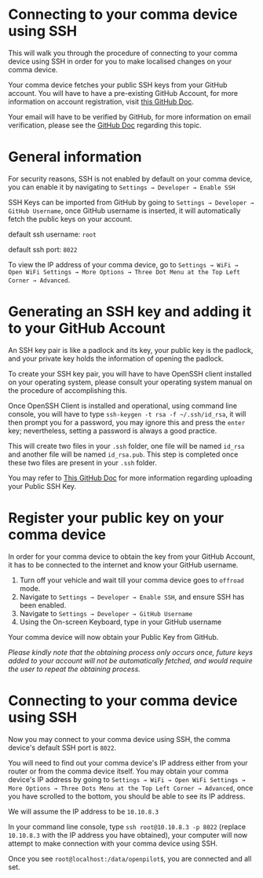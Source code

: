 # Connecting to your comma device using SSH
This will walk you through the procedure of connecting to your comma device using SSH in order for you to make localised changes on your comma device.

Your comma device fetches your public SSH keys from your GitHub account. You will have to have a pre-existing GitHub Account, for more information on account registration, visit [this GitHub Doc](https://docs.github.com/en/github/getting-started-with-github/signing-up-for-a-new-github-account).

Your email will have to be verified by GitHub, for more information on email verification, please see the [GitHub Doc](https://docs.github.com/en/github/getting-started-with-github/verifying-your-email-address) regarding this topic.

# General information
For security reasons, SSH is not enabled by default on your comma device, you can enable it by navigating to `Settings → Developer → Enable SSH`

SSH Keys can be imported from GitHub by going to `Settings → Developer → GitHub Username`, once GitHub username is inserted, it will automatically fetch the public keys on your account.

default ssh username: `root`

default ssh port: `8022`

To view the IP address of your comma device, go to `Settings → WiFi → Open WiFi Settings → More Options → Three Dot Menu at the Top Left Corner → Advanced`.

# Generating an SSH key and adding it to your GitHub Account
An SSH key pair is like a padlock and its key, your public key is the padlock, and your private key holds the information of opening the padlock.

To create your SSH key pair, you will have to have OpenSSH client installed on your operating system, please consult your operating system manual on the procedure of accomplishing this.

Once OpenSSH Client is installed and operational, using command line console, you will have to type `ssh-keygen -t rsa -f ~/.ssh/id_rsa`, it will then prompt you for a password, you may ignore this and press the `enter` key; nevertheless, setting a password is always a good practice.

This will create two files in your `.ssh` folder, one file will be named `id_rsa` and another file will be named `id_rsa.pub`. This step is completed once these two files are present in your `.ssh` folder.

You may refer to [This GitHub Doc](https://docs.github.com/en/github/authenticating-to-github/adding-a-new-ssh-key-to-your-github-account) for more information regarding uploading your Public SSH Key.

# Register your public key on your comma device
In order for your comma device to obtain the key from your GitHub Account, it has to be connected to the internet and know your GitHub username.

1. Turn off your vehicle and wait till your comma device goes to `offroad` mode.
2. Navigate to `Settings → Developer → Enable SSH`, and ensure SSH has been enabled.
3. Navigate to `Settings → Developer → GitHub Username`
4. Using the On-screen Keyboard, type in your GitHub username

Your comma device will now obtain your Public Key from GitHub.

*Please kindly note that the obtaining process only occurs once, future keys added to your account will not be automatically fetched, and would require the user to repeat the obtaining process.*

# Connecting to your comma device using SSH
Now you may connect to your comma device using SSH, the comma device's default SSH port is `8022`.

You will need to find out your comma device's IP address either from your router or from the comma device itself. You may obtain your comma device's IP address by going to `Settings → WiFi → Open WiFi Settings → More Options → Three Dots Menu at the Top Left Corner → Advanced`, once you have scrolled to the bottom, you should be able to see its IP address.

We will assume the IP address to be `10.10.8.3`

In your command line console, type `ssh root@10.10.8.3 -p 8022` (replace `10.10.8.3` with the IP address you have obtained), your computer will now attempt to make connection with your comma device using SSH.

Once you see `root@localhost:/data/openpilot$`, you are connected and all set.
